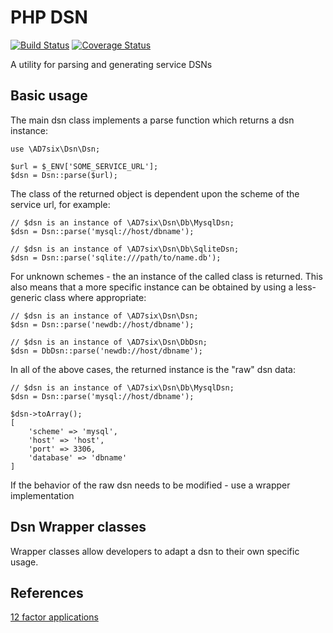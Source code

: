 # PHP DSN

[![Build Status](https://travis-ci.org/AD7six/php-dsn.png?branch=master)](https://travis-ci.org/AD7six/php-dsn)
[![Coverage Status](https://coveralls.io/repos/AD7six/php-dsn/badge.png?branch=master&2350)](https://coveralls.io/r/AD7six/php-dsn?branch=master)

A utility for parsing and generating service DSNs

## Basic usage

The main dsn class implements a parse function which returns a dsn instance:

    use \AD7six\Dsn\Dsn;

    $url = $_ENV['SOME_SERVICE_URL'];
    $dsn = Dsn::parse($url);

The class of the returned object is dependent upon the scheme of the service url, for example:

    // $dsn is an instance of \AD7six\Dsn\Db\MysqlDsn;
    $dsn = Dsn::parse('mysql://host/dbname');

    // $dsn is an instance of \AD7six\Dsn\Db\SqliteDsn;
    $dsn = Dsn::parse('sqlite:///path/to/name.db');

For unknown schemes - the an instance of the called class is returned. This also means that a
more specific instance can be obtained by using a less-generic class where appropriate:

    // $dsn is an instance of \AD7six\Dsn\Dsn;
    $dsn = Dsn::parse('newdb://host/dbname');

    // $dsn is an instance of \AD7six\Dsn\DbDsn;
    $dsn = DbDsn::parse('newdb://host/dbname');

In all of the above cases, the returned instance is the "raw" dsn data:

    // $dsn is an instance of \AD7six\Dsn\Db\MysqlDsn;
    $dsn = Dsn::parse('mysql://host/dbname');

	$dsn->toArray();
	[
		'scheme' => 'mysql',
		'host' => 'host',
		'port' => 3306,
		'database' => 'dbname'
    ]

If the behavior of the raw dsn needs to be modified - use a wrapper implementation

## Dsn Wrapper classes

Wrapper classes allow developers to adapt a dsn to their own specific usage.

## References

[12 factor applications][1]

 [1]: http://12factor.net/
